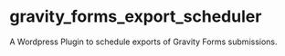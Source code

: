 # gravity_forms_export_scheduler
A Wordpress Plugin to schedule exports of Gravity Forms submissions.
